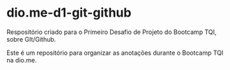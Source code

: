 # dio.me-d1-git-github
Respositório criado para o Primeiro Desafio de Projeto do Bootcamp TQI, sobre GIt/Github.

Este é um repositório para organizar as anotações durante o Bootcamp TQI na dio.me.
